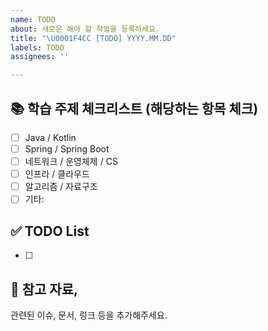 ```yaml
---
name: TODO
about: 새로운 해야 할 작업을 등록하세요.
title: "\U0001F4CC [TODO] YYYY.MM.DD"
labels: TODO
assignees: ''

---
```


## 📚 학습 주제 체크리스트 (해당하는 항목 체크)
- [ ] Java / Kotlin
- [ ] Spring / Spring Boot
- [ ] 네트워크 / 운영체제 / CS
- [ ] 인프라 / 클라우드
- [ ] 알고리즘 / 자료구조
- [ ] 기타:

## ✅ TODO List
- [ ] 

## 🔗 참고 자료,
관련된 이슈, 문서, 링크 등을 추가해주세요.
